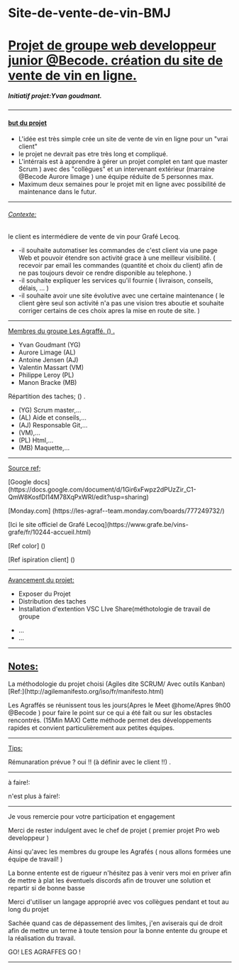 # Site-de-vente-de-vin-BMJ

<h1><u>Projet de groupe web developpeur junior @Becode. création du site de vente de vin en ligne.</u></h1>


<h5>Initiatif projet:Yvan goudmant.</h5>

----

<h4><u>but du projet</u></h4>
  
  <ul>
    <li>L'idée est très simple crée un site de vente de vin en ligne pour un "vrai client"</li>
    <li>le projet ne devrait pas etre très long et compliqué.</li>
    <li>L'intérrais est à apprendre à gérer un projet complet en tant que master Scrum ) avec des "collègues" et un intervenant extérieur (marraine @Becode Aurore      limage ) une équipe réduite de 5 personnes max.</li>
    <li>Maximum deux semaines pour le projet mit en ligne avec possibilité de maintenance dans le futur.</li>
  </ul>

---

<h6><u>Contexte:</u></h6>
  
  <p>le client es intermédiere de vente de vin pour Grafé Lecoq.</p>
  <ul>
    <li>-il souhaite automatiser les commandes de c'est client via une page Web et pouvoir étendre son activité grace à une meilleur visibilité.
    ( recevoir par email les commandes (quantité et choix du client)  afin de ne pas toujours devoir ce rendre disponible au telephone. ) 
    </li>
    <li>-il souhaite expliquer les services qu'il fournie ( livraison, conseils, délais, ... ) 
    </li>
    <li>-il souhaite avoir une site évolutive avec une certaine maintenance 
    ( le client gère seul son activité n'a pas une vision tres aboutie et souhaite corriger certains de ces choix apres la mise en route de site. ) 
    </li> 
  </ul>
  

-----
  


<p><u>Membres du groupe Les Agraffé. () .</u></p>

  <ul>
    <li>Yvan Goudmant (YG)</li>
    <li>Aurore Limage (AL)</li>
    <li>Antoine Jensen (AJ)</li>
    <li>Valentin Massart (VM)</li>
    <li>Philippe Leroy (PL)</li>
    <li>Manon Bracke (MB)</li>
  </ul>
  
  
  
<p>Répartition des taches; () .<p>
  
  <ul>
    <li>(YG) Scrum master,...</li>
    <li>(AL) Aide et conseils,...</li>
    <li>(AJ) Responsable Git,...</li>
    <li>(VM),...</li>
    <li>(PL) Html,...</li>
    <li>(MB) Maquette,...</li>
  </ul>
  

---

<p><u>Source ref;</u></p>


<p>[Google docs] (https://docs.google.com/document/d/1Gir6xFwpz2dPUzZir_C1-QmW8KosfDl14M78XqPxWRI/edit?usp=sharing)</p>
<p>[Monday.com] (https://les-agraf--team.monday.com/boards/777249732/)</p>
<p>[Ici le site officiel de Grafé Lecoq](https://www.grafe.be/vins-grafe/fr/10244-accueil.html)</p>
<p>[Ref color] ()</p>
<p>[Ref ispiration client] () </p>







---


  
<p><u>Avancement du projet:</u></p>

  <ul Day One >
    <li>Exposer du Projet</li>
    <li>Distribution des taches</li>
    <li>Installation d'extention VSC LIve Share(méthotologie de travail de groupe</li>
  </ul>
  
  <ul Day two>
    <li>...</li>
    <li>...</li>
  </ul>
  
  

  

  




___

<h2><u>Notes:</u></h2>

  <p>La méthodologie du projet choisi (Agiles dite SCRUM/ Avec outils Kanban)
  [Ref:](http://agilemanifesto.org/iso/fr/manifesto.html)</p>
  <p> Les Agraffés se réunissent tous les jours(Apres le Meet @home/Apres 9h00 @Becode ) pour faire le point sur ce qui a été fait ou sur les obstacles rencontrés. (15Min MAX) Cette méthode permet des développements rapides et convient particulièrement aux petites équipes.</p>
  
  
___

<p><u>Tips:</u></p>

  <p> Rémunaration prévue ? oui !! (à définir avec le client !!) .</p>
  
___

<p>à faire!: </p>

<p>n'est plus à faire!:</p>

----

<p>Je vous remercie pour votre participation et engagement</p> 

<p>Merci de rester indulgent avec le chef de projet ( premier projet Pro web developpeur )</p>
<p>Ainsi qu'avec les membres du groupe les Agrafés ( nous allons formées une équipe de travail! )</p>
 <p>La bonne entente est de rigueur n'hésitez pas à venir vers moi en priver afin de mettre à plat les éventuels discords afin de trouver une solution et repartir si de bonne basse</p>
 <p> Merci d'utiliser un langage approprié avec vos collègues pendant et tout au long du projet</p>
 <p>Sachée quand cas de dépassement des limites, j'en aviserais qui de droit afin de mettre un terme à toute tension pour la bonne entente du groupe et la réalisation du travail.</p>
  
  <p> GO! LES AGRAFFES GO ! </p>
  
----
  
  
  


  

